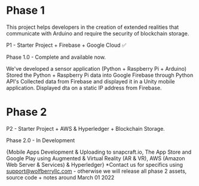 # Phase 1
This project helps developers in the creation of extended realities that communicate with Arduino and require the security of blockchain storage.

P1 - Starter Project + Firebase + Google Cloud ✅

Phase 1.0 - Complete and available now.

We've developed a sensor application (Python + Raspberry Pi + Arduino)
Stored the Python + Raspberry Pi data into Google Firebase through Python API's
Collected data from Firebase and displayed it in a Unity mobile application.
Displayed dta on a static IP address from Firebase.
    
    
# Phase 2
P2 - Starter Project + AWS & Hyperledger + Blockchain Storage.

Phase 2.0 - In Development

{Mobile Apps Development & Uploading to snapcraft.io, The App Store and Google Play using Augmented & Virtual Reality (AR & VR), AWS (Amazon Web Server & Services) & Hyperledger} *Contact us for specifics using support@wolfberryllc.com - otherwise we will release all phase 2 assets, source code + notes around March 01 2022
